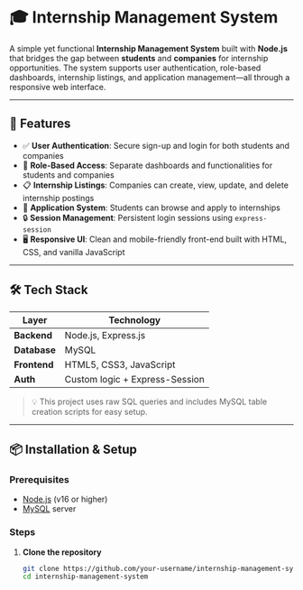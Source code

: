 # 🎓 Internship Management System

A simple yet functional **Internship Management System** built with **Node.js** that bridges the gap between **students** and **companies** for internship opportunities. The system supports user authentication, role-based dashboards, internship listings, and application management—all through a responsive web interface.

---

## 🚀 Features

- ✅ **User Authentication**: Secure sign-up and login for both students and companies  
- 👥 **Role-Based Access**: Separate dashboards and functionalities for students and companies  
- 📋 **Internship Listings**: Companies can create, view, update, and delete internship postings  
- 📝 **Application System**: Students can browse and apply to internships  
- 🔒 **Session Management**: Persistent login sessions using `express-session`  
- 🖥️ **Responsive UI**: Clean and mobile-friendly front-end built with HTML, CSS, and vanilla JavaScript  

---

## 🛠 Tech Stack

| Layer        | Technology             |
|--------------|------------------------|
| **Backend**  | Node.js, Express.js    |
| **Database** | MySQL                  |
| **Frontend** | HTML5, CSS3, JavaScript|
| **Auth**     | Custom logic + Express-Session |

> 💡 This project uses raw SQL queries and includes MySQL table creation scripts for easy setup.

---

## 📦 Installation & Setup

### Prerequisites
- [Node.js](https://nodejs.org/) (v16 or higher)
- [MySQL](https://www.mysql.com/) server

### Steps

1. **Clone the repository**
   ```bash
   git clone https://github.com/your-username/internship-management-system.git
   cd internship-management-system

